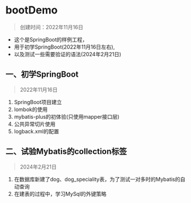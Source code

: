 # bootDemo

> 创建时间：2022年11月16日

* 这个是SpringBoot的样例工程，
* 用于初学SpringBoot(2022年11月16日左右),
* 以及测试一些需要验证的语法(2024年2月21日)

## 一、初学SpringBoot

> 2022年11月16日

1. SpringBoot项目建立
2. lombok的使用
3. mybatis-plus的初体验(只使用mapper接口层)
4. 公共异常切片使用
5. logback.xml的配置

## 二、试验Mybatis的collection标签

> 2024年2月21日

1. 在数据库新建了dog、dog_speciality表，为了测试一对多时的Mybatis的自动查询
2. 在建表的过程中，学习MySql的外键策略